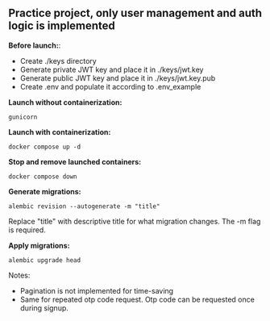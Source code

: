 Practice project, only user management and auth logic is implemented
--------

**Before launch:**:
- Create ./keys directory
- Generate private JWT key and place it in ./keys/jwt.key
- Generate public JWT key and place it in ./keys/jwt.key.pub
- Create .env and populate it according to .env_example

**Launch without containerization:**
```commandline
gunicorn
```

**Launch with containerization:**
```commandline
docker compose up -d
```

**Stop and remove launched containers:**
```commandline
docker compose down
```

**Generate migrations:**
```commandline
alembic revision --autogenerate -m "title"
```
Replace "title" with descriptive title for what migration changes. The -m flag is required.

**Apply migrations:**
```commandline
alembic upgrade head
```

Notes:
- Pagination is not implemented for time-saving
- Same for repeated otp code request. Otp code can be requested once during signup.